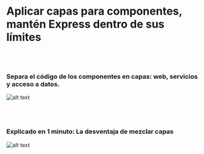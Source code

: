 # Aplicar capas para componentes, mantén Express dentro de sus límites

<br/><br/>

### Separa el código de los componentes en capas: web, servicios y acceso a datos.

![alt text](https://github.com/i0natan/nodebestpractices/blob/master/assets/images/structurebycomponents.PNG "Separa el código de los componentes en capas")

<br/><br/>

### Explicado en 1 minuto: La desventaja de mezclar capas

![alt text](https://github.com/i0natan/nodebestpractices/blob/master/assets/images/keepexpressinweb.gif "La desventaja de mezclar capas")

